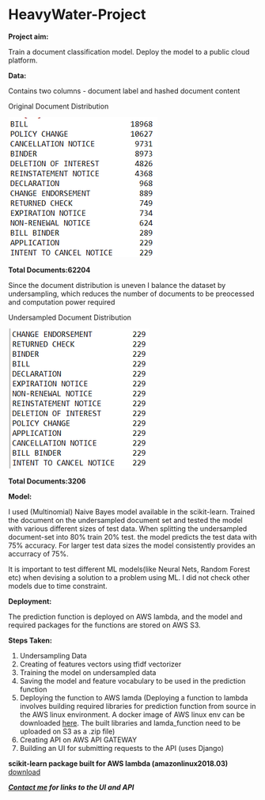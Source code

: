 # HeavyWater-Project

**Project aim:**

Train a document classification model. Deploy the model to a public cloud platform.

**Data:**

Contains two columns - document label and hashed document content 

Original Document Distribution 

![original data distribution](https://github.com/virajgite/HeavyWater-Project/blob/master/Screenshot%20(189).png)

**Total Documents:62204**


Since the document distribution is uneven I balance the dataset by undersampling, which reduces the number of documents to be preocessed and computation power required

Undersampled Document Distribution

![undersampled data distribution](https://github.com/virajgite/HeavyWater-Project/blob/master/Screenshot%20(190).png)

**Total Documents:3206**


**Model:**

I used (Multinomial) Naive Bayes model available in the scikit-learn. Trained the document on the undersampled document set and tested the model with various different sizes of test data. When splitting the undersampled document-set into 80% train 20% test. the model predicts the test data with 75% accuracy. For larger test data sizes the model consistently provides an accurracy of 75%.

It is important to test different ML models(like Neural Nets, Random Forest etc) when devising a solution to a problem using ML. I did not check other models due to time constraint.

**Deployment:**

The prediction function is deployed on AWS lambda, and the model and required packages for the functions are stored on AWS S3.

**Steps Taken:**

1. Undersampling Data
2. Creating of features vectors using tfidf vectorizer
3. Training the model on undersampled data
4. Saving the model and feature vocabulary to be used in the prediction function
5. Deploying the function to AWS lamda 
(Deploying a function to lambda involves building required libraries for prediction function from source in the AWS linux environment. A docker image of AWS linux env can be downloaded [here](https://hub.docker.com/_/amazonlinux/). The built libraries and lamda_function need to be uploaded on S3 as a .zip file) 
6. Creating API on AWS API GATEWAY
7. Building an UI for submitting requests to the API (uses Django)

**scikit-learn package built for AWS lambda (amazonlinux2018.03)** [download](https://drive.google.com/file/d/1PjOkB3LFyrNPi-pb80ObD3n2ckQ5o-vB/view?usp=sharing)

_**[Contact me](mailto:virajgite@gmail.com) for links to the UI and API**_



